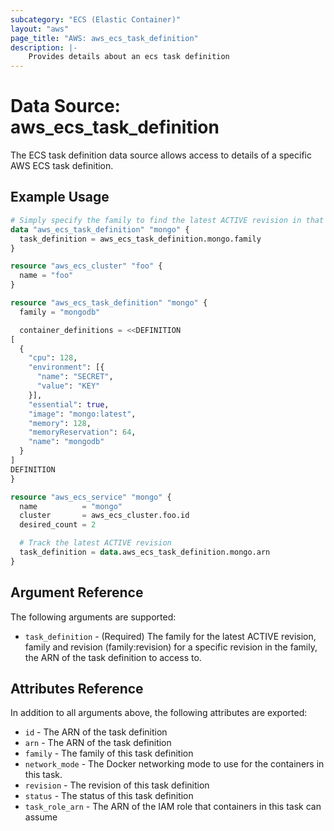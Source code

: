 ```yaml
---
subcategory: "ECS (Elastic Container)"
layout: "aws"
page_title: "AWS: aws_ecs_task_definition"
description: |-
    Provides details about an ecs task definition
---
```


# Data Source: aws_ecs_task_definition

The ECS task definition data source allows access to details of
a specific AWS ECS task definition.


## Example Usage

```terraform
# Simply specify the family to find the latest ACTIVE revision in that family.
data "aws_ecs_task_definition" "mongo" {
  task_definition = aws_ecs_task_definition.mongo.family
}

resource "aws_ecs_cluster" "foo" {
  name = "foo"
}

resource "aws_ecs_task_definition" "mongo" {
  family = "mongodb"

  container_definitions = <<DEFINITION
[
  {
    "cpu": 128,
    "environment": [{
      "name": "SECRET",
      "value": "KEY"
    }],
    "essential": true,
    "image": "mongo:latest",
    "memory": 128,
    "memoryReservation": 64,
    "name": "mongodb"
  }
]
DEFINITION
}

resource "aws_ecs_service" "mongo" {
  name          = "mongo"
  cluster       = aws_ecs_cluster.foo.id
  desired_count = 2

  # Track the latest ACTIVE revision
  task_definition = data.aws_ecs_task_definition.mongo.arn
}
```

## Argument Reference

The following arguments are supported:

* `task_definition` - (Required) The family for the latest ACTIVE revision, family and revision (family:revision) for a specific revision in the family, the ARN of the task definition to access to.

## Attributes Reference

In addition to all arguments above, the following attributes are exported:

* `id` - The ARN of the task definition
* `arn` - The ARN of the task definition
* `family` - The family of this task definition
* `network_mode` - The Docker networking mode to use for the containers in this task.
* `revision` - The revision of this task definition
* `status` - The status of this task definition
* `task_role_arn` - The ARN of the IAM role that containers in this task can assume
